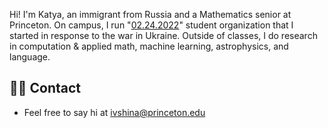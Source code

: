 ---
---

Hi! I'm Katya, an immigrant from Russia and a Mathematics senior at Princeton. On campus, I run "[02.24.2022](http://students4ukraine.com)" student organization that I started in response to the war in Ukraine. Outside of classes, I do research in computation & applied math, machine learning, astrophysics, and language.  
 
## 👋🏻 Contact

- Feel free to say hi at ivshina@princeton.edu
 
